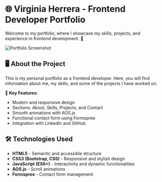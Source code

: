 # 🌐 Virginia Herrera - Frontend Developer Portfolio

Welcome to my portfolio, where I showcase my skills, projects, and experience in frontend development. 🚀

![Portfolio Screenshot](assets/images/portfolio-preview.png)

## 🖥️ About the Project

This is my personal portfolio as a frontend developer. Here, you will find information about me, my skills, and some of the projects I have worked on.

📌 **Key Features:**

- Modern and responsive design
- Sections: About, Skills, Projects, and Contact
- Smooth animations with AOS.js
- Functional contact form using Formspree
- Integration with LinkedIn and GitHub

## 🛠️ Technologies Used

- **HTML5** - Semantic and accessible structure
- **CSS3 (Bootstrap, CSS)** - Responsive and stylish design
- **JavaScript (ES6+)** - Interactivity and dynamic functionalities
- **AOS.js** - Scroll animations
- **Formspree** - Contact form management
 
